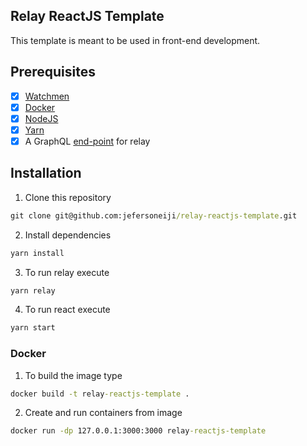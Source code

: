 ## Relay ReactJS Template

This template is meant to be used in front-end development. 

## Prerequisites

- [x] [Watchmen](https://facebook.github.io/watchman/docs/install)
- [x] [Docker](https://docs.docker.com/get-docker/)
- [x] [NodeJS](https://nodejs.org/en/download/current)
- [x] [Yarn](https://classic.yarnpkg.com/lang/en/docs/install/#windows-stable)
- [x] A GraphQL [end-point](./src/relay/relay-environment.ts) for relay

## Installation

1. Clone this repository
```cmd
git clone git@github.com:jefersoneiji/relay-reactjs-template.git
```
2. Install dependencies 
```cmd
yarn install 
```
3. To run relay execute 
```cmd
yarn relay
```
4. To run react execute 
```cmd
yarn start
```

### Docker

1. To build the image type
```cmd
docker build -t relay-reactjs-template .
```
2. Create and run containers from image
```cmd
docker run -dp 127.0.0.1:3000:3000 relay-reactjs-template
```